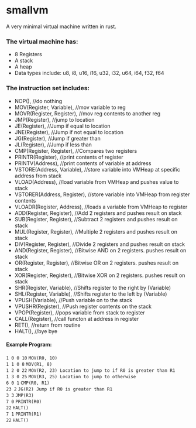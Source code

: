 # smallvm
A very minimal virtual machine written in rust.
### The virtual machine has:
-   8 Registers
-   A stack
-   A heap
-   Data types include: u8, i8, u16, i16, u32, i32, u64, i64, f32, f64

### The instruction set includes: 
-    NOP(),                          //do nothing
-    MOV(Register, Variable),        //mov variable to reg
-    MOVR(Register, Register),       //mov reg contents to another reg
-    JMP(Register),                  //jump to location
-    JE(Register),                   //Jump if equal to location
-    JNE(Register),                  //Jump if not equal to location
-    JG(Register),                   //Jump if greater than
-    JL(Register),                   //Jump if less than
-    CMP(Register, Register),        //Compares two registers
-    PRINTR(Register),               //print contents of register
-    PRINTV(Address),                //print contents of variable at address
-    VSTORE(Address, Variable),      //store variable into VMHeap at specific address from stack
-    VLOAD(Address),                 //load variable from VMHeap and pushes value to stack
-    VSTORER(Address, Register),     //store variable into VMHeap from register contents
-    VLOADR(Register, Address),      //loads a variable from VMHeap to register
-    ADD(Register, Register),        //Add 2 registers and pushes result on stack
-    SUB(Register, Register),        //Subtract 2 registers and pushes result on stack
-    MUL(Register, Register),        //Multiple 2 registers and pushes result on stack
-    DIV(Register, Register),        //Divide 2 registers and pushes result on stack
-    AND(Register, Register),        //Bitwise AND on 2 registers. pushes result on stack
-    OR(Register, Register),         //Bitwise OR on 2 registers. pushes result on stack
-    XOR(Register, Register),        //Bitwise XOR on 2 registers. pushes result on stack
-    SHR(Register, Variable),        //Shifts register to the right by (Variable)
-    SHL(Register, Variable),        //Shifts register to the left by (Variable)
-    VPUSH(Variable),                //Push variable on to the stack
-    VPUSHR(Register),               //Push register contents on the stack
-    VPOP(Register),                 //pops variable from stack to register
-    CALL(Register),                 //call functon at address in register
-    RET(),                          //return from routine
-    HALT(),                         //bye bye

#### Example Program:
`1 0 0 10`     `MOV(R0, 10)`  
`1 1 0 8`      `MOV(R1, 8)`  
`1 2 0 22`     `MOV(R2, 23) Location to jump to if R0 is greater than R1`  
`1 3 0 25`     `MOV(R3, 25) Location to jump to otherwise`  
`6 0 1`        `CMP(R0, R1)`  
`23 2`         `JG(R2) Jump if R0 is greater than R1`  
`3 3`          `JMP(R3)`  
`7 0`          `PRINTR(R0)`  
`22`           `HALT()`  
`7 1`          `PRINTR(R1)`  
`22`           `HALT()`  
